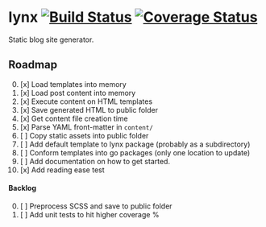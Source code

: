 # lynx [![Build Status](https://travis-ci.org/mtso/lynx.svg?branch=master)](https://travis-ci.org/mtso/lynx) [![Coverage Status][codecov-badge]][codecov]

Static blog site generator.

## Roadmap

0. [x] Load templates into memory
0. [x] Load post content into memory
0. [x] Execute content on HTML templates
0. [x] Save generated HTML to public folder
0. [x] Get content file creation time
0. [x] Parse YAML front-matter in `content/`
0. [ ] Copy static assets into public folder
0. [ ] Add default template to lynx package (probably as a subdirectory)
0. [ ] Conform templates into go packages (only one location to update)
0. [ ] Add documentation on how to get started.
0. [x] Add reading ease test

#### Backlog
0. [ ] Preprocess SCSS and save to public folder
0. [ ] Add unit tests to hit higher coverage %

[codecov-badge]: https://img.shields.io/codecov/c/github/mtso/lynx.svg
[codecov]: https://codecov.io/github/mtso/lynx
